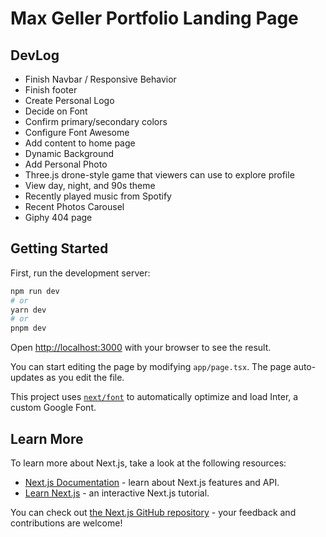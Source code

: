 # Max Geller Portfolio Landing Page

## DevLog

- Finish Navbar / Responsive Behavior 
- Finish footer
- Create Personal Logo 
- Decide on Font 
- Confirm primary/secondary colors 
- Configure Font Awesome  
- Add content to home page
- Dynamic Background
- Add Personal Photo
- Three.js drone-style game that viewers can use to explore profile
- View day, night, and 90s theme
- Recently played music from Spotify
- Recent Photos Carousel
- Giphy 404 page

## Getting Started

First, run the development server:

```bash
npm run dev
# or
yarn dev
# or
pnpm dev
```

Open [http://localhost:3000](http://localhost:3000) with your browser to see the result.

You can start editing the page by modifying `app/page.tsx`. The page auto-updates as you edit the file.

This project uses [`next/font`](https://nextjs.org/docs/basic-features/font-optimization) to automatically optimize and load Inter, a custom Google Font.

## Learn More

To learn more about Next.js, take a look at the following resources:

- [Next.js Documentation](https://nextjs.org/docs) - learn about Next.js features and API.
- [Learn Next.js](https://nextjs.org/learn) - an interactive Next.js tutorial.

You can check out [the Next.js GitHub repository](https://github.com/vercel/next.js/) - your feedback and contributions are welcome!
